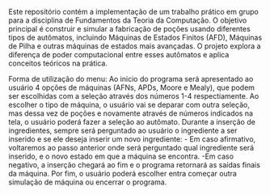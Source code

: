 Este repositório contém a implementação de um trabalho prático em grupo para a disciplina de Fundamentos da Teoria da Computação. O objetivo principal é construir e simular a fabricação de poções usando diferentes tipos de autômatos, incluindo Máquinas de Estados Finitos (AFD), Máquinas de Pilha e outras máquinas de estados mais avançadas. O projeto explora a diferença de poder computacional entre esses autômatos e aplica conceitos teóricos na prática.

Forma de utilização do menu:
Ao inicio do programa será apresentado ao usuário 4 opções de máquinas (AFNs, APDs, Moore e Mealy), que podem ser escolhidas com a seleção através dos números 1-4 respectiamente.
Ao escolher o tipo de máquina, o usuário vai se deparar com outra seleção, mas dessa vez de poções e novamente através de números indicados na tela, o usuário poderá fazer a seleção ao autômato.
Durante a inserção de ingredientes, sempre será perguntado ao usuário o ingrediente a ser inserido e se ele deseja inserir um novo ingrediente:
    - Em caso afirmativo, voltaremos ao passo anterior onde será perguntado qual ingrediente será inserido, e o novo estado em que a máquina se encontra.
    -Em caso negativo, a inserção chegará ao fim e o programa retornará as saídas finais da máquina.
Por fim, o usuário poderá escolher entra começar outra simulação de máquina ou encerrar o programa.
